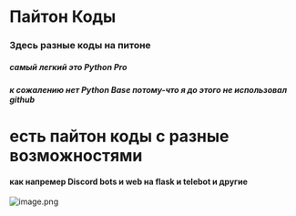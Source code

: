 # Пайтон Коды
### Здесь разные коды на питоне
##### самый легкий это Python Pro
##### к сожалению нет Python Base потому-что я до этого не использовал github

# есть пайтон коды с разные возможностями
#### как напремер Discord bots и web на flask и telebot и другие
![image.png](./lesons/Discord_6NkYeqQNQw.png)


